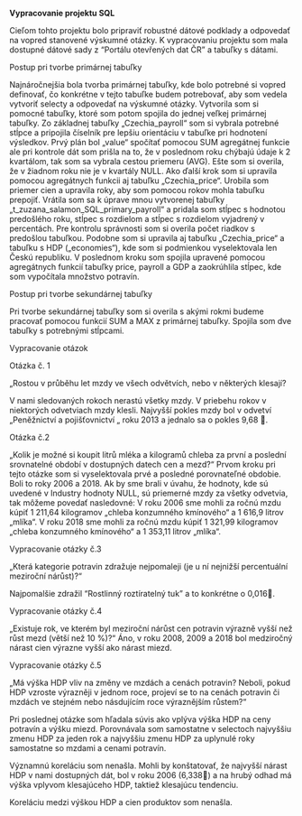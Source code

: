**Vypracovanie projektu SQL**

  Cieľom tohto projektu bolo pripraviť robustné dátové podklady a odpovedať na vopred stanovené výskumné otázky. K vypracovaniu projektu som mala dostupné dátové sady z “Portálu otevřených dat ČR” a tabuľky s dátami.

Postup pri tvorbe primárnej tabuľky

  Najnáročnejšia bola tvorba primárnej tabuľky, kde bolo potrebné si vopred definovať, čo konkrétne v tejto tabuľke budem potrebovať, aby som vedela vytvoriť selecty a odpovedať na výskumné otázky. Vytvorila som si pomocné tabuľky, ktoré som potom spojila do jednej veľkej primárnej tabuľky.
  Zo základnej tabuľky „Czechia_payroll“ som si vybrala potrebné stĺpce a pripojila číselník pre lepšiu orientáciu v tabuľke pri hodnotení výsledkov. Prvý plán bol „value“ spočítať pomocou SUM agregátnej funkcie ale pri kontrole dát som prišla na to, že v poslednom roku chýbajú údaje k 2 kvartálom, tak som sa vybrala cestou priemeru (AVG). Ešte som si overila, že v žiadnom roku nie je v kvartály NULL. 
Ako ďalší krok som si upravila pomocou agregátnych funkcii aj tabuľku „Czechia_price“. Urobila som priemer cien a upravila roky, aby som pomocou rokov mohla tabuľku prepojiť.
  Vrátila som sa k úprave mnou vytvorenej tabuľky „t_zuzana_salamon_SQL_primary_payroll“ a pridala som stĺpec s hodnotou predošlého roku, stĺpec s rozdielom a stĺpec s rozdielom vyjadrený v percentách. Pre kontrolu správnosti som si overila počet riadkov s predošlou tabuľkou.
Podobne som si upravila aj tabuľku „Czechia_price“ a tabuľku s HDP („economies“), kde som si podmienkou vyselektovala len Českú republiku.
	V poslednom kroku som spojila upravené pomocou agregátnych funkcií tabuľky price, payroll a GDP a zaokrúhlila stĺpec, kde som vypočítala množstvo potravín. 

Postup pri tvorbe sekundárnej tabuľky

  Pri tvorbe sekundárnej tabuľky som si overila s akými rokmi budeme pracovať pomocou funkcií SUM a MAX z primárnej tabuľky. Spojila som dve tabuľky s potrebnými stĺpcami.

Vypracovanie otázok

Otázka č. 1 

„Rostou v průběhu let mzdy ve všech odvětvích, nebo v některých klesají?

  V nami sledovaných rokoch nerastú všetky mzdy. V priebehu rokov v niektorých odvetviach mzdy klesli. Najvyšší pokles mzdy bol v odvetví „Peněžnictví a pojišťovnictví „ roku 2013 a jednalo sa o pokles 9,68 .

Otázka č.2

„Kolik je možné si koupit litrů mléka a kilogramů chleba za první a poslední srovnatelné období v dostupných datech cen a mezd?“
Prvom kroku pri tejto otázke som si vyselektovala prvé a posledné porovnateľné obdobie. Boli to roky 2006 a 2018. Ak by sme brali v úvahu, že hodnoty, kde sú uvedené v Industry hodnoty NULL, sú priemerné mzdy za všetky odvetvia, tak môžeme povedať nasledovné:
V roku 2006 sme mohli za ročnú mzdu kúpiť  1 211,64 kilogramov „chleba konzumného kmínového“ a 1 616,9 litrov „mlíka“.
	V roku 2018 sme mohli za ročnú mzdu kúpiť 1 321,99 kilogramov „chleba konzumného kmínového“ a 1 353,11 litrov „mlíka“.	

Vypracovanie otázky č.3

„Která kategorie potravin zdražuje nejpomaleji (je u ní nejnižší percentuální meziroční nárůst)?“

Najpomalšie zdražil “Rostlinný roztíratelný tuk” a to konkrétne o 0,016.

Vypracovanie otázky č.4

„Existuje rok, ve kterém byl meziroční nárůst cen potravin výrazně vyšší než růst mezd (větší než 10 %)?“
Áno, v roku 2008, 2009 a 2018 bol medziročný nárast cien výrazne vyšší ako nárast miezd.

Vypracovanie otázky č.5

„Má výška HDP vliv na změny ve mzdách a cenách potravin? Neboli, pokud HDP vzroste výrazněji v jednom roce, projeví se to na cenách potravin či mzdách ve stejném nebo násdujícím roce výraznějším růstem?“

Pri poslednej otázke som hľadala súvis ako vplýva výška HDP na ceny potravín a výšku miezd. Porovnávala som samostatne v selectoch najvyššiu zmenu HDP za jeden rok a najvyššiu zmenu HDP za uplynulé roky samostatne so mzdami a cenami potravín.

Významnú koreláciu som nenašla. Mohli by konštatovať, že najvyšší nárast HDP v nami dostupných dát, bol v roku 2006 (6,338) a na hrubý odhad má výška vplyvom klesajúceho HDP, taktiež klesajúcu tendenciu.

Koreláciu medzi výškou HDP a cien produktov som nenašla.
